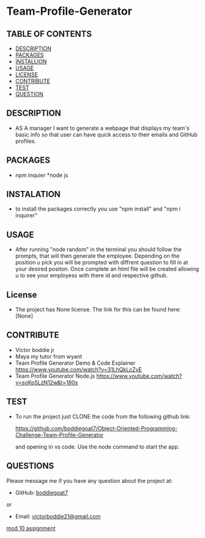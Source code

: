 # Team-Profile-Generator

    

## TABLE OF CONTENTS
  - [DESCRIPTION](#description)
  - [PACKAGES](#packages)
  - [INSTALLION](#installation)
  - [USAGE](#usage)
  - [LICENSE](#license)
  - [CONTRIBUTE](#contribute)
  - [TEST](#test)
  - [QUESTION](#questions)

## DESCRIPTION
        
- AS A manager I want to generate a webpage that displays my team's basic info so that user can have quick access to their emails and GitHub profiles.

## PACKAGES

- npm inquier *node js


## INSTALATION
      
- to install the packages correctly you use "npm install" and "npm i inquirer"

## USAGE

- After running "node random" in the terminal you should follow the prompts, that will then generate the employee. Depending on the position u pick you will be prompted with diffrent question to fill in at your desired positon. Once complete an html file will be created allowing u to see your employess with there id and respective github.

## License
- The project has None license. The link for this can be found here: [None]

## CONTRIBUTE

- Victor boddie jr
- Maya my tutor from wyant
- Team Profile Generator Demo & Code Explainer  https://www.youtube.com/watch?v=31LhQkLcZvE
- Team Profile Generator Node.js  https://www.youtube.com/watch?v=soKo5LzN12w&t=180s

## TEST
      
- To run the project just CLONE the code from the following github link:

  https://github.com/boddiegoat7/Object-Oriented-Programming-Challenge-Team-Profile-Generator

  and opening in vs code. Use the node command to start the app.

## QUESTIONS

Please message me if you have any question about the project at:

- GitHub: [boddiegoat7](https://github.com/boddiegoat7)
        
or

- Email: [victorboddie21@gmail.com](mailto:victorboddie21@gmail.com})
        
[mod 10 assignment](https://user-images.githubusercontent.com/107088058/198378587-f0a49aa3-d191-48e4-b44b-5b1fbb9b4524.webm)



